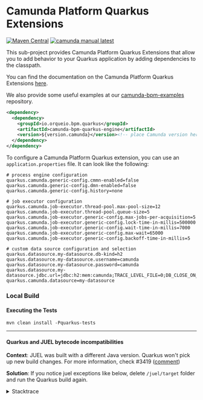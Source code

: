# Camunda Platform Quarkus Extensions

[![Maven Central](https://maven-badges.herokuapp.com/maven-central/io.orqueio.bpm.quarkus/camunda-bpm-quarkus-engine/badge.svg)](https://maven-badges.herokuapp.com/maven-central/io.orqueio.bpm.quarkus/camunda-bpm-quarkus-engine) [![camunda manual latest](https://img.shields.io/badge/manual-latest-brown.svg)](https://docs.camunda.org/manual/develop/user-guide/quarkus-integration/)

This sub-project provides Camunda Platform Quarkus Extensions that allow you to add behavior to your Quarkus 
application by adding dependencies to the classpath.

You can find the documentation on the Camunda Platform Quarkus Extensions 
[here](https://docs.camunda.org/manual/develop/user-guide/quarkus-integration/).

We also provide some useful examples at our 
[camunda-bpm-examples](https://github.com/camunda/camunda-bpm-examples/tree/master/quarkus-extension) repository.

```xml
<dependency>
  <dependency>
    <groupId>io.orqueio.bpm.quarkus</groupId>
    <artifactId>camunda-bpm-quarkus-engine</artifactId>
    <version>${version.camunda}</version><!-- place Camunda version here -->
  </dependency>
</dependency>
```

To configure a Camunda Platform Quarkus extension, you can use an `application.properties` file. It
can look like the following:

```properties
# process engine configuration
quarkus.camunda.generic-config.cmmn-enabled=false
quarkus.camunda.generic-config.dmn-enabled=false
quarkus.camunda.generic-config.history=none

# job executor configuration
quarkus.camunda.job-executor.thread-pool.max-pool-size=12
quarkus.camunda.job-executor.thread-pool.queue-size=5
quarkus.camunda.job-executor.generic-config.max-jobs-per-acquisition=5
quarkus.camunda.job-executor.generic-config.lock-time-in-millis=500000
quarkus.camunda.job-executor.generic-config.wait-time-in-millis=7000
quarkus.camunda.job-executor.generic-config.max-wait=65000
quarkus.camunda.job-executor.generic-config.backoff-time-in-millis=5

# custom data source configuration and selection
quarkus.datasource.my-datasource.db-kind=h2
quarkus.datasource.my-datasource.username=camunda
quarkus.datasource.my-datasource.password=camunda
quarkus.datasource.my-datasource.jdbc.url=jdbc:h2:mem:camunda;TRACE_LEVEL_FILE=0;DB_CLOSE_ON_EXIT=FALSE
quarkus.camunda.datasource=my-datasource
```

### Local Build

#### Executing the Tests
```mvn clean install -Pquarkus-tests```


---------
#### Quarkus and JUEL bytecode incompatibilities

**Context**: JUEL was built with a different Java version. Quarkus won't pick up new build changes. For more information, check #3419 ([comment](https://github.com/camunda/camunda-bpm-platform/issues/3419#issuecomment-1720916174))

**Solution**: If you notice juel exceptions like below, delete `/juel/target` folder and run the Quarkus build again.

<details>

<summary>Stacktrace</summary>

```java
Caused by: java.lang.VerifyError: Bad type on operand stack
Exception Details:
Location:
org/camunda/bpm/engine/impl/el/JuelExpressionManager.<init>(Ljava/util/Map;)V @28: putfield
Reason:
Type 'org/camunda/bpm/impl/juel/ExpressionFactoryImpl' (current frame, stack[1]) is not assignable to 'org/camunda/bpm/impl/juel/jakarta/el/ExpressionFactory'
Current Frame:
bci: @28
flags: { }
locals: { 'org/camunda/bpm/engine/impl/el/JuelExpressionManager', 'java/util/Map' }
stack: { 'org/camunda/bpm/engine/impl/el/JuelExpressionManager', 'org/camunda/bpm/impl/juel/ExpressionFactoryImpl' }
Bytecode:
0000000: 2ab7 0007 2abb 000c 59b7 000e b500 0f2a
0000010: 03b5 0013 2abb 0017 59b7 0019 b500 1a2a
0000020: 2bb5 001e b1```
</details>
